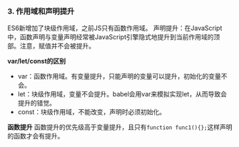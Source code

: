 ### 3. 作用域和声明提升
ES6新增加了块级作用域，之前JS只有函数作用域。
声明提升：在JavaScript中，函数声明与变量声明经常被JavaScript引擎隐式地提升到当前作用域的顶部。注意，赋值并不会被提升。

**var/let/const的区别**
* var：函数作用域。有变量提升，只能声明的变量可以提升，初始化的变量不会。
* let：块级作用域，变量不会提升。babel会用var来模拟实现let，从而导致会提升的错觉。
* const：块级作用域，不能改变，声明时必须初始化。

**函数提升**
函数提升的优先级高于变量提升，且只有`function func1(){};`这样声明的函数才会有提升。